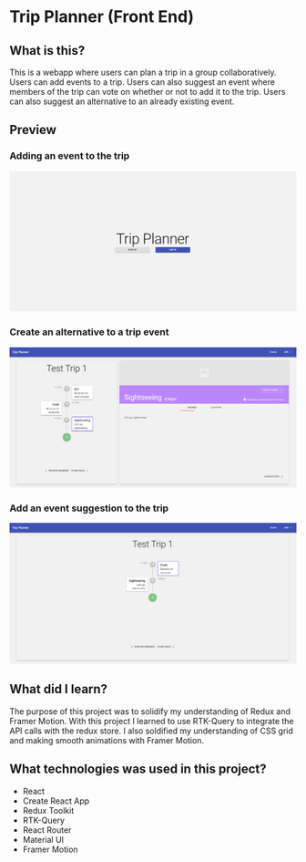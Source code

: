# Trip Planner (Front End)

## What is this?
This is a webapp where users can plan a trip in a group collaboratively. Users can add events to a trip. Users can also suggest an event where members of the trip can vote on whether or not to add it to the trip. Users can also suggest an alternative to an already existing event. 

## Preview

### Adding an event to the trip
![me](https://github.com/jyywong/trip-planner/blob/main/public/GithubGifs/tpCreateATrip.gif)

### Create an alternative to a trip event
![me](https://github.com/jyywong/trip-planner/blob/main/public/GithubGifs/tpCreateASugg.gif)

### Add an event suggestion to the trip
![me](https://github.com/jyywong/trip-planner/blob/main/public/GithubGifs/tpAddAnEvent.gif)

## What did I learn?
The purpose of this project was to solidify my understanding of Redux and Framer Motion. With this project I learned to use RTK-Query to integrate the API calls with the redux store. I also soldified my understanding of CSS grid and making smooth animations with Framer Motion. 

## What technologies was used in this project?
- React
- Create React App
- Redux Toolkit
- RTK-Query
- React Router
- Material UI
- Framer Motion